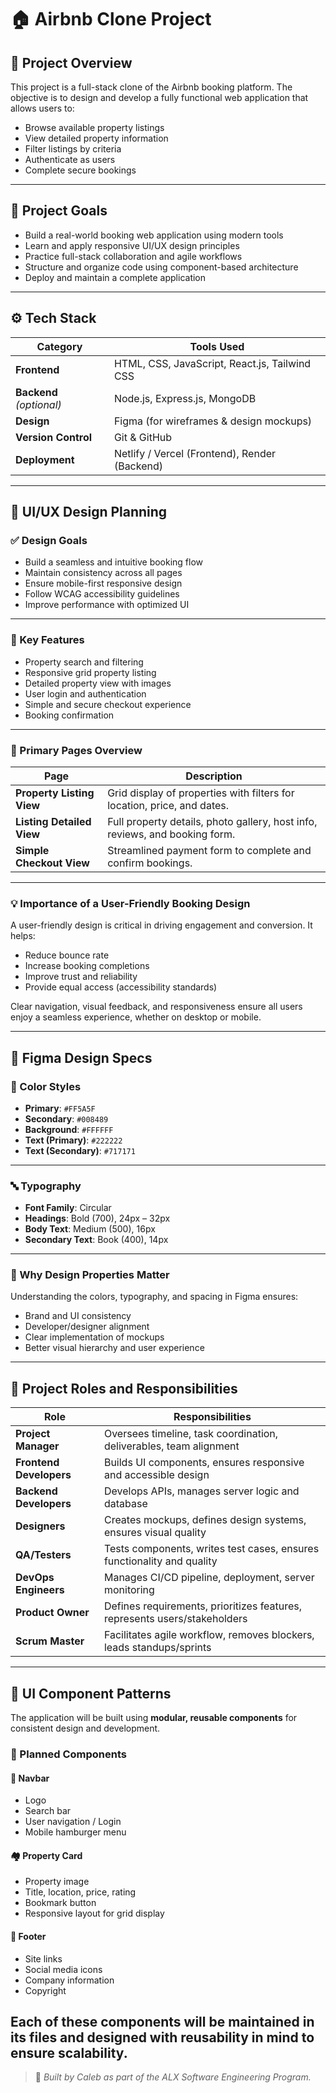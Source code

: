 # 🏠 Airbnb Clone Project

## 📘 Project Overview

This project is a full-stack clone of the Airbnb booking platform. The objective is to design and develop a fully functional web application that allows users to:

- Browse available property listings
- View detailed property information
- Filter listings by criteria
- Authenticate as users
- Complete secure bookings

---

## 🎯 Project Goals

- Build a real-world booking web application using modern tools
- Learn and apply responsive UI/UX design principles
- Practice full-stack collaboration and agile workflows
- Structure and organize code using component-based architecture
- Deploy and maintain a complete application

---

## ⚙️ Tech Stack

| Category        | Tools Used                                |
|----------------|--------------------------------------------|
| **Frontend**   | HTML, CSS, JavaScript, React.js, Tailwind CSS |
| **Backend** *(optional)* | Node.js, Express.js, MongoDB         |
| **Design**     | Figma (for wireframes & design mockups)    |
| **Version Control** | Git & GitHub                          |
| **Deployment** | Netlify / Vercel (Frontend), Render (Backend) |

---

## 🎨 UI/UX Design Planning

### ✅ Design Goals

- Build a seamless and intuitive booking flow  
- Maintain consistency across all pages  
- Ensure mobile-first responsive design  
- Follow WCAG accessibility guidelines  
- Improve performance with optimized UI  

---

### 🌟 Key Features

- Property search and filtering  
- Responsive grid property listing  
- Detailed property view with images  
- User login and authentication  
- Simple and secure checkout experience  
- Booking confirmation  

---

### 📄 Primary Pages Overview

| Page | Description |
|------|-------------|
| **Property Listing View** | Grid display of properties with filters for location, price, and dates. |
| **Listing Detailed View** | Full property details, photo gallery, host info, reviews, and booking form. |
| **Simple Checkout View** | Streamlined payment form to complete and confirm bookings. |

---

### 💡 Importance of a User-Friendly Booking Design

A user-friendly design is critical in driving engagement and conversion. It helps:
- Reduce bounce rate  
- Increase booking completions  
- Improve trust and reliability 
- Provide equal access (accessibility standards)

Clear navigation, visual feedback, and responsiveness ensure all users enjoy a seamless experience, whether on desktop or mobile.

---

## 🎨 Figma Design Specs

### 🎨 Color Styles

- **Primary**: `#FF5A5F`
- **Secondary**: `#008489`
- **Background**: `#FFFFFF`
- **Text (Primary)**: `#222222`
- **Text (Secondary)**: `#717171`

---

### 🔤 Typography

- **Font Family**: Circular
- **Headings**: Bold (700), 24px – 32px
- **Body Text**: Medium (500), 16px
- **Secondary Text**: Book (400), 14px

---

### 🧠 Why Design Properties Matter

Understanding the colors, typography, and spacing in Figma ensures:
- Brand and UI consistency
- Developer/designer alignment
- Clear implementation of mockups
- Better visual hierarchy and user experience

---

## 👥 Project Roles and Responsibilities

| Role              | Responsibilities |
|-------------------|------------------|
| **Project Manager** | Oversees timeline, task coordination, deliverables, team alignment |
| **Frontend Developers** | Builds UI components, ensures responsive and accessible design |
| **Backend Developers** | Develops APIs, manages server logic and database |
| **Designers** | Creates mockups, defines design systems, ensures visual quality |
| **QA/Testers** | Tests components, writes test cases, ensures functionality and quality |
| **DevOps Engineers** | Manages CI/CD pipeline, deployment, server monitoring |
| **Product Owner** | Defines requirements, prioritizes features, represents users/stakeholders |
| **Scrum Master** | Facilitates agile workflow, removes blockers, leads standups/sprints |

---

## 🧩 UI Component Patterns

The application will be built using **modular, reusable components** for consistent design and development.

### 🔧 Planned Components

#### 🧭 Navbar
- Logo  
- Search bar  
- User navigation / Login  
- Mobile hamburger menu

#### 🏘️ Property Card
- Property image  
- Title, location, price, rating  
- Bookmark button  
- Responsive layout for grid display

#### 📜 Footer
- Site links  
- Social media icons  
- Company information  
- Copyright

Each of these components will be maintained in its files and designed with reusability in mind to ensure scalability.
---

> 🔗 *Built by Caleb as part of the ALX Software Engineering Program.*

